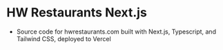 # HW Restaurants Next.js

* Source code for hwrestaurants.com built with Next.js, Typescript, and Tailwind CSS, deployed to Vercel
